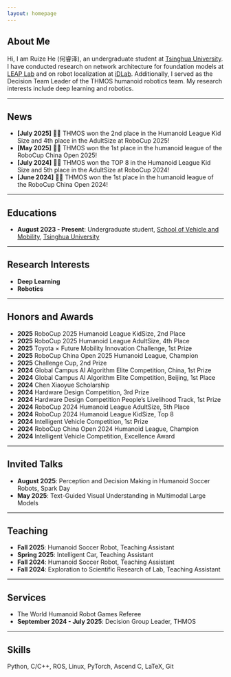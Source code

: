 ```yaml
---
layout: homepage
---
```


## About Me

Hi, I am Ruize He (何睿泽), an undergraduate student at [Tsinghua University](https://www.tsinghua.edu.cn). I have conducted research on network architecture for foundation models at [LEAP Lab](https://www.leaplab.ai) and on robot localization at [iDLab](http://182.92.169.58/thulab/labweb). Additionally, I served as the Decision Team Leader of the THMOS humanoid robotics team. My research interests include deep learning and robotics.

---

## News

- **[July 2025]** 🎉🎉 THMOS won the 2nd place in the Humanoid League Kid Size and 4th place in the AdultSize at RoboCup 2025!
- **[May 2025]** 🎉🎉 THMOS won the 1st place in the humanoid league of the RoboCup China Open 2025!
- **[July 2024]** 🎉🎉 THMOS won the TOP 8 in the Humanoid League Kid Size and 5th place in the AdultSize at RoboCup 2024!
- **[June 2024]** 🎉🎉 THMOS won the 1st place in the humanoid league of the RoboCup China Open 2024!

---

## Educations

- **August 2023 - Present**: Undergraduate student, [School of Vehicle and Mobility](https://www.svm.tsinghua.edu.cn), [Tsinghua University](https://www.tsinghua.edu.cn)

---

## Research Interests

- **Deep Learning**
- **Robotics**

---

## Honors and Awards

- **2025** RoboCup 2025 Humanoid League KidSize, 2nd Place
- **2025** RoboCup 2025 Humanoid League AdultSize, 4th Place
- **2025** Toyota × Future Mobility Innovation Challenge, 1st Prize
- **2025** RoboCup China Open 2025 Humanoid League, Champion
- **2025** Challenge Cup, 2nd Prize
- **2024** Global Campus AI Algorithm Elite Competition, China, 1st Prize
- **2024** Global Campus AI Algorithm Elite Competition, Beijing, 1st Place
- **2024** Chen Xiaoyue Scholarship
- **2024** Hardware Design Competition, 3rd Prize
- **2024** Hardware Design Competition People’s Livelihood Track, 1st Prize
- **2024** RoboCup 2024 Humanoid League AdultSize, 5th Place
- **2024** RoboCup 2024 Humanoid League KidSize, Top 8
- **2024** Intelligent Vehicle Competition, 1st Prize
- **2024** RoboCup China Open 2024 Humanoid League, Champion
- **2024** Intelligent Vehicle Competition, Excellence Award

---

## Invited Talks

- **August 2025**: Perception and Decision Making in Humanoid Soccer Robots, Spark Day
- **May 2025**: Text-Guided Visual Understanding in Multimodal Large Models

---

## Teaching

- **Fall 2025**: Humanoid Soccer Robot, Teaching Assistant
- **Spring 2025**: Intelligent Car, Teaching Assistant
- **Fall 2024**: Humanoid Soccer Robot, Teaching Assistant
- **Fall 2024**: Exploration to Scientific Research of Lab, Teaching Assistant

---

## Services

- The World Humanoid Robot Games Referee
- **September 2024 - July 2025**: Decision Group Leader, THMOS

---

## Skills

Python, C/C++, ROS, Linux, PyTorch, Ascend C, LaTeX, Git

<!-- {% include_relative _includes/publications.md %} -->
